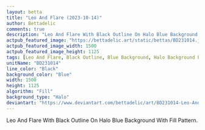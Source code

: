 ```yaml
---
layout: betta
title: "Leo And Flare (2023-10-14)"
author: Bettadelic
comments: true
description: "Leo And Flare With Black Outline On Halo Blue Background With Fill Pattern."
actpub_featured_image: "https://bettadelic.art/static/bettas/BD231014.jpg"
actpub_featured_image_width: 1500
actpub_featured_image_height: 1125
tags: [Leo And Flare, Black Outline, Blue Background, Halo Background Pattern, Fill Pattern, October 2023]
unitName: "BD231014"
line_color: "Black"
background_color: "Blue"
width: 1500
height: 1125
algorithm: "Fill"
background_type: "Halo"
deviantart: "https://www.deviantart.com/bettadelic/art/BD231014-Leo-And-Flare-2023-10-14-988157238"
---
```


Leo And Flare With Black Outline On Halo Blue Background With Fill Pattern.
